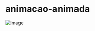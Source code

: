 # animacao-animada

![image](https://github.com/user-attachments/assets/277fa2dd-1d15-48c4-9661-43a42464ba13)
